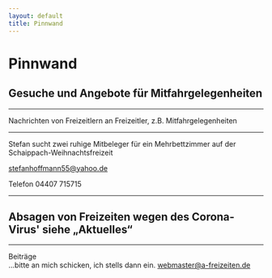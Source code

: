 ```yaml
---
layout: default
title: Pinnwand
---
```

# Pinnwand

## Gesuche und Angebote für Mitfahrgelegenheiten

-----------------------------------------------------------------------

Nachrichten von Freizeitlern an Freizeitler, z.B.
Mitfahrgelegenheiten

----------------------------------------------------------------------

Stefan sucht zwei ruhige Mitbeleger für ein Mehrbettzimmer auf der Schaippach-Weihnachtsfreizeit

<stefanhoffmann55@yahoo.de>

Telefon 04407 715715 

------------------------------------------------------------------------

## Absagen von Freizeiten wegen des Corona-Virus' siehe „Aktuelles“

-----------------------------------------------------------------------


Beiträge<br>
...bitte an mich schicken, ich stells dann ein.
<webmaster@a-freizeiten.de>

